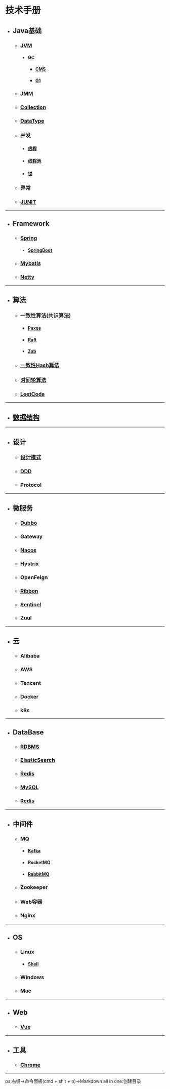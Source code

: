 
# 技术手册
- ## Java基础
  - ### [JVM](./JavaBasics/JVM/JVM.md)
    - #### GC
      - #### [CMS](./JavaBasics/JVM/GC/CMS/CMS.md)
      - #### [G1](./JavaBasics/JVM/GC/G1/G1.md)
  - ### [JMM](./JavaBasics/JMM/JMM.md)
     
  - ### [Collection](./JavaBasics/Collection/Collection.md)

  - ### [DataType](./JavaBasics/DataType/DataType.md)
  - ### 并发
    - #### [线程](./JavaBasics/JUC/Thread/Thread.md)
    - #### [线程池](./JavaBasics/JUC/ThreadPool/ThreadPool.md)
    - #### [锁](./JavaBasics/JUC/Lock/Lock.md)
  - ### 异常
  - ### [JUNIT](./JavaBasics/JUNIT/JUNIT.md) 
  
---
- ## Framework
  - ### [Spring](./Framework/Spring/Spring.md)
    - #### [SpringBoot](./Framework/Spring/SpringBoot/Springboot.md)
  - ### [Mybatis](./Framework/Mybatis/Mybatis.md)
  - ### [Netty](./Framework/Netty/Netty.md)

---
- ## 算法
  - ### 一致性算法(共识算法)
    - #### [Paxos](./Algorithm/Consensus/Paxos/Paxos.md)
    - #### [Raft](./Algorithm/Consensus/Raft/Raft.md)
    - #### [Zab](./Algorithm/Consensus/ZAB/ZAB.md)
  - ### [一致性Hash算法](./Algorithm/ConsistentHashing/ConsistentHashing.md)
  - ### [时间轮算法](./Algorithm/TimingWheel/TimingWheel.md)
  - ### [LeetCode](./Algorithm/LeetCode/LeetCode.md)

--- 
- ## [数据结构](./DataStructure/DataStructure.md)

---
- ## 设计
  - ### [设计模式](./Design/DDD/../DesignPattern/DesignPattern.md)
  - ### [DDD](./Design/DDD/DDD.md)
  - ### Protocol

---
- ## 微服务
  - ### [Dubbo](./Microservice/Dubbo/Dubbo.md)
  - ### Gateway
  - ### [Nacos](./Microservice/Naos/Nacos.md)
  - ### Hystrix
  - ### OpenFeign
  - ### [Ribbon](./Microservice/Ribbon/Ribbon.md)
  - ### [Sentinel](./Microservice/Sentinel/Sentinel.md)
  - ### Zuul
---
- ## 云
  - ### Alibaba
  - ### AWS
  - ### Tencent
  - ### Docker
  - ### k8s
---
- ## DataBase
  - ### [RDBMS](./DataBase/RDBMS/RDBMS.md)
  - ### [ElasticSearch](./DataBase/ElasticSearch/ElasticSearch.md)
  - ### [Redis](./DataBase/Redis/Redis.md)
  - ### [MySQL](./DataBase/MySQL/MySQL.md)
  - ### [Redis](./DataBase/Redis/Redis.md)

---
- ## 中间件
  - ### MQ
    - #### [Kafka](./Middleware/MQ/Kafka/Kafka.md)
    - #### RocketMQ
    - #### [RabbitMQ](./Middleware/MQ/RabbitMQ/RabbitMQ.md)
  - ### Zookeeper 
  - ### Web容器
  - ### Nginx

---
- ## OS
  - ### Linux
    - #### [Shell](./OS/Linux/Shell.md)
  - ### Windows
  - ### Mac

---

- ## Web
  - ### [Vue](./Web/Vue/Vue.md)

---

- ## 工具
  - ### [Chrome](./Tool/Chrome/Chrome.md) 
---


ps:右键->命令面板(cmd + shit + p)->Markdown all in one:创建目录
